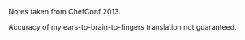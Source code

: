 Notes taken from ChefConf 2013.

Accuracy of my ears-to-brain-to-fingers translation not guaranteed.
